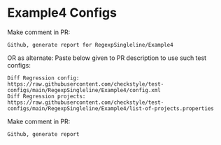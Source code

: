 # Example4 Configs
Make comment in PR:
```
Github, generate report for RegexpSingleline/Example4
```
OR as alternate:
Paste below given to PR description to use such test configs:
```
Diff Regression config: https://raw.githubusercontent.com/checkstyle/test-configs/main/RegexpSingleline/Example4/config.xml
Diff Regression projects: https://raw.githubusercontent.com/checkstyle/test-configs/main/RegexpSingleline/Example4/list-of-projects.properties
```
Make comment in PR:
```
Github, generate report
```

